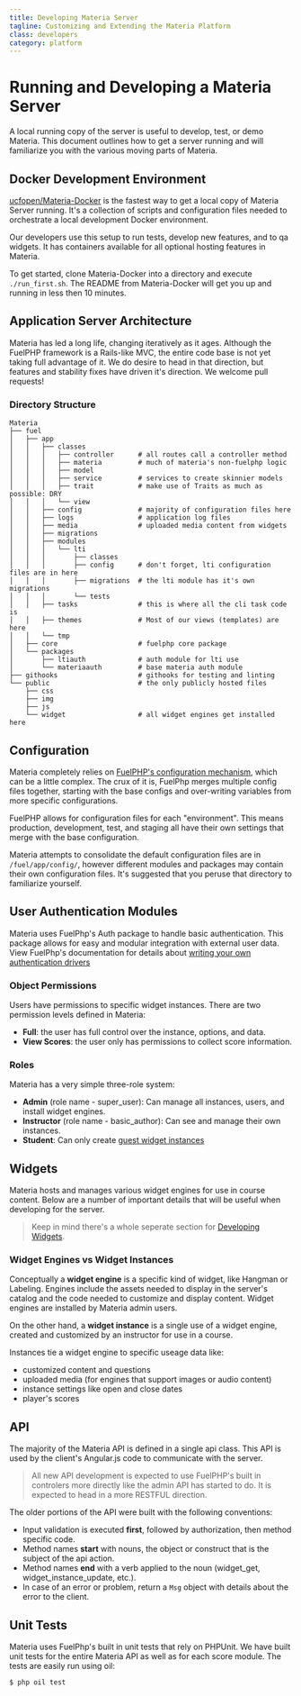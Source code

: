 ```yaml
---
title: Developing Materia Server
tagline: Customizing and Extending the Materia Platform
class: developers
category: platform
---
```

# Running and Developing a Materia Server

A local running copy of the server is useful to develop, test, or demo Materia.  This document outlines how to get a server running and will familiarize you with the various moving parts of Materia.

## Docker Development Environment

[ucfopen/Materia-Docker](https://github.com/ucfopen/Materia-Docker) is the fastest way to get a local copy of Materia Server running. It's a collection of scripts and configuration files needed to orchestrate a local development Docker environment.

Our developers use this setup to run tests, develop new features, and to qa widgets.  It has containers available for all optional hosting features in Materia.

To get started, clone Materia-Docker into a directory and execute `./run_first.sh`.  The README from Materia-Docker will get you up and running in less then 10 minutes.

## Application Server Architecture

Materia has led a long life, changing iteratively as it ages. Although the FuelPHP framework is a Rails-like MVC, the entire code base is not yet taking full advantage of it. We do desire to head in that direction, but features and stability fixes have driven it's direction.  We welcome pull requests!

### Directory Structure

```shell
Materia
├── fuel
│   ├── app
│   │   ├── classes
│   │   │   ├── controller      # all routes call a controller method
│   │   │   ├── materia         # much of materia's non-fuelphp logic
│   │   │   ├── model
│   │   │   ├── service         # services to create skinnier models
│   │   │   ├── trait           # make use of Traits as much as possible: DRY
│   │   │   └── view
│   │   ├── config              # majority of configuration files here
│   │   ├── logs                # application log files
│   │   ├── media               # uploaded media content from widgets
│   │   ├── migrations
│   │   ├── modules
│   │   │   └── lti
│   │   │       ├── classes
│   │   │       ├── config      # don't forget, lti configuration files are in here
│   │   │       ├── migrations  # the lti module has it's own migrations
│   │   │       └── tests
│   │   ├── tasks               # this is where all the cli task code is
│   │   ├── themes              # Most of our views (templates) are here
│   │   └── tmp
│   ├── core                    # fuelphp core package
│   └── packages
│       ├── ltiauth             # auth module for lti use
│       └── materiaauth         # base materia auth module
├── githooks                    # githooks for testing and linting
└── public                      # the only publicly hosted files
    ├── css
    ├── img
    ├── js
    └── widget                  # all widget engines get installed here
```



## Configuration

Materia completely relies on [FuelPHP's configuration mechanism](https://fuelphp.com/docs/classes/config.html), which can be a little complex.  The crux of it is, FuelPhp merges multiple config files together, starting with the base configs and over-writing variables from more specific configurations.

FuelPHP allows for configuration files for each "environment".  This means production, development, test, and staging all have their own settings that merge with the base configuration.

Materia attempts to consolidate the default configuration files are in `/fuel/app/config/`, however different modules and packages may contain their own configuration files.  It's suggested that you peruse that directory to familiarize yourself.


## User Authentication Modules

Materia uses FuelPhp's Auth package to handle basic authentication. This package allows for easy and modular integration with external user data.  View FuelPhp's documentation for details about [writing your own authentication drivers](http://fuelphp.com/docs/packages/auth/drivers.html)

### Object Permissions

Users have permissions to specific widget instances.  There are two permission levels defined in Materia:

* **Full**: the user has full control over the instance, options, and data.
* **View Scores**: the user only has permissions to collect score information.

### Roles

Materia has a very simple three-role system:

* **Admin** (role name - super_user): Can manage all instances, users, and install widget engines.
* **Instructor** (role name - basic_author): Can see and manage their own instances.
* **Student**: Can only create [guest widget instances](../create/getting-started.html#guest-widget-instances)

## Widgets

Materia hosts and manages various widget engines for use in course content. Below are a number of important details that will be useful when developing for the server.

> Keep in mind there's a whole seperate section for [Developing Widgets](widget-developer-guide.html).

### Widget Engines vs Widget Instances

Conceptually a **widget engine** is a specific kind of widget, like Hangman or Labeling.  Engines include the assets needed to display in the server's catalog and the code needed to customize and display content. Widget engines are installed by Materia admin users.

On the other hand, a **widget instance** is a single use of a widget engine, created and customized by an instructor for use in a course.

Instances tie a widget engine to specific useage data like:

* customized content and questions
* uploaded media (for engines that support images or audio content)
* instance settings like open and close dates
* player's scores

## API

The majority of the Materia API is defined in a single api class.  This API is used by the client's Angular.js code to communicate with the server.

> All new API development is expected to use FuelPHP's built in controlers more directly like the admin API has started to do.  It is expected to head in a more RESTFUL direction.

The older portions of the API were built with the following conventions:

* Input validation is executed **first**, followed by authorization, then method specific code.
* Method names **start** with nouns, the object or construct that is the subject of the api action.
* Method names **end** with a verb applied to the noun (widget_get, widget_instance_update, etc.).
* In case of an error or problem, return a `Msg` object with details about the error to the client.


## Unit Tests

Materia uses FuelPhp's built in unit tests that rely on PHPUnit.  We have built unit tests for the entire Materia API as well as for each score module. The tests are easily run using oil:

```shell
$ php oil test
```
